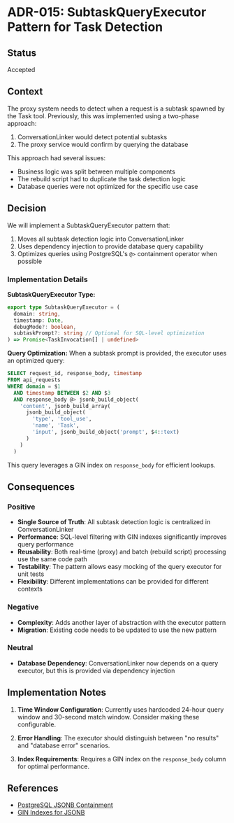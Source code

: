 # ADR-015: SubtaskQueryExecutor Pattern for Task Detection

## Status

Accepted

## Context

The proxy system needs to detect when a request is a subtask spawned by the Task tool. Previously, this was implemented using a two-phase approach:

1. ConversationLinker would detect potential subtasks
2. The proxy service would confirm by querying the database

This approach had several issues:

- Business logic was split between multiple components
- The rebuild script had to duplicate the task detection logic
- Database queries were not optimized for the specific use case

## Decision

We will implement a SubtaskQueryExecutor pattern that:

1. Moves all subtask detection logic into ConversationLinker
2. Uses dependency injection to provide database query capability
3. Optimizes queries using PostgreSQL's `@>` containment operator when possible

### Implementation Details

**SubtaskQueryExecutor Type:**

```typescript
export type SubtaskQueryExecutor = (
  domain: string,
  timestamp: Date,
  debugMode?: boolean,
  subtaskPrompt?: string // Optional for SQL-level optimization
) => Promise<TaskInvocation[] | undefined>
```

**Query Optimization:**
When a subtask prompt is provided, the executor uses an optimized query:

```sql
SELECT request_id, response_body, timestamp
FROM api_requests
WHERE domain = $1
  AND timestamp BETWEEN $2 AND $3
  AND response_body @> jsonb_build_object(
    'content', jsonb_build_array(
      jsonb_build_object(
        'type', 'tool_use',
        'name', 'Task',
        'input', jsonb_build_object('prompt', $4::text)
      )
    )
  )
```

This query leverages a GIN index on `response_body` for efficient lookups.

## Consequences

### Positive

- **Single Source of Truth**: All subtask detection logic is centralized in ConversationLinker
- **Performance**: SQL-level filtering with GIN indexes significantly improves query performance
- **Reusability**: Both real-time (proxy) and batch (rebuild script) processing use the same code path
- **Testability**: The pattern allows easy mocking of the query executor for unit tests
- **Flexibility**: Different implementations can be provided for different contexts

### Negative

- **Complexity**: Adds another layer of abstraction with the executor pattern
- **Migration**: Existing code needs to be updated to use the new pattern

### Neutral

- **Database Dependency**: ConversationLinker now depends on a query executor, but this is provided via dependency injection

## Implementation Notes

1. **Time Window Configuration**: Currently uses hardcoded 24-hour query window and 30-second match window. Consider making these configurable.

2. **Error Handling**: The executor should distinguish between "no results" and "database error" scenarios.

3. **Index Requirements**: Requires a GIN index on the `response_body` column for optimal performance.

## References

- [PostgreSQL JSONB Containment](https://www.postgresql.org/docs/current/datatype-json.html#JSON-CONTAINMENT)
- [GIN Indexes for JSONB](https://www.postgresql.org/docs/current/gin-builtin-opclasses.html)
